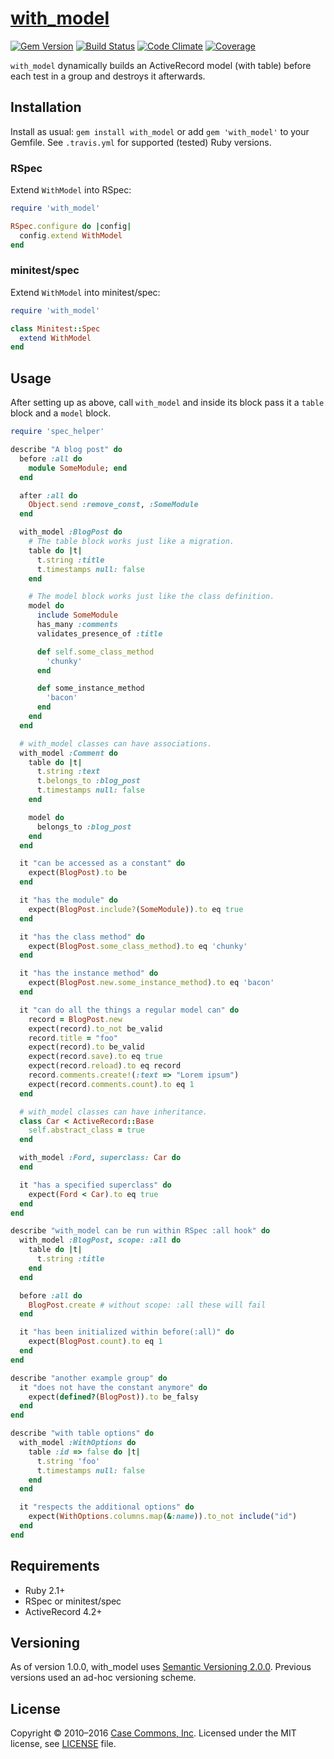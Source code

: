 # [with_model](https://github.com/Casecommons/with_model)

[![Gem Version](https://img.shields.io/gem/v/with_model.svg?style=flat)](https://rubygems.org/gems/with_model)
[![Build Status](https://secure.travis-ci.org/Casecommons/with_model.svg?branch=master)](https://travis-ci.org/Casecommons/with_model)
[![Code Climate](https://img.shields.io/codeclimate/github/Casecommons/with_model.svg?style=flat)](https://codeclimate.com/github/Casecommons/with_model)
[![Coverage](https://img.shields.io/codeclimate/coverage/github/Casecommons/with_model.svg)](https://codeclimate.com/github/Casecommons/with_model/coverage)

`with_model` dynamically builds an ActiveRecord model (with table) before each test in a group and destroys it afterwards.

## Installation

Install as usual: `gem install with_model` or add `gem 'with_model'` to your Gemfile. See `.travis.yml` for supported (tested) Ruby versions.

### RSpec

Extend `WithModel` into RSpec:

```ruby
require 'with_model'

RSpec.configure do |config|
  config.extend WithModel
end
```

### minitest/spec

Extend `WithModel` into minitest/spec:

```ruby
require 'with_model'

class Minitest::Spec
  extend WithModel
end
```

## Usage

After setting up as above, call `with_model` and inside its block pass it a `table` block and a `model` block.

```ruby
require 'spec_helper'

describe "A blog post" do
  before :all do
    module SomeModule; end
  end

  after :all do
    Object.send :remove_const, :SomeModule
  end

  with_model :BlogPost do
    # The table block works just like a migration.
    table do |t|
      t.string :title
      t.timestamps null: false
    end

    # The model block works just like the class definition.
    model do
      include SomeModule
      has_many :comments
      validates_presence_of :title

      def self.some_class_method
        'chunky'
      end

      def some_instance_method
        'bacon'
      end
    end
  end

  # with_model classes can have associations.
  with_model :Comment do
    table do |t|
      t.string :text
      t.belongs_to :blog_post
      t.timestamps null: false
    end

    model do
      belongs_to :blog_post
    end
  end

  it "can be accessed as a constant" do
    expect(BlogPost).to be
  end

  it "has the module" do
    expect(BlogPost.include?(SomeModule)).to eq true
  end

  it "has the class method" do
    expect(BlogPost.some_class_method).to eq 'chunky'
  end

  it "has the instance method" do
    expect(BlogPost.new.some_instance_method).to eq 'bacon'
  end

  it "can do all the things a regular model can" do
    record = BlogPost.new
    expect(record).to_not be_valid
    record.title = "foo"
    expect(record).to be_valid
    expect(record.save).to eq true
    expect(record.reload).to eq record
    record.comments.create!(:text => "Lorem ipsum")
    expect(record.comments.count).to eq 1
  end

  # with_model classes can have inheritance.
  class Car < ActiveRecord::Base
    self.abstract_class = true
  end

  with_model :Ford, superclass: Car do
  end

  it "has a specified superclass" do
    expect(Ford < Car).to eq true
  end
end

describe "with_model can be run within RSpec :all hook" do
  with_model :BlogPost, scope: :all do
    table do |t|
      t.string :title
    end
  end

  before :all do
    BlogPost.create # without scope: :all these will fail
  end

  it "has been initialized within before(:all)" do
    expect(BlogPost.count).to eq 1
  end
end

describe "another example group" do
  it "does not have the constant anymore" do
    expect(defined?(BlogPost)).to be_falsy
  end
end

describe "with table options" do
  with_model :WithOptions do
    table :id => false do |t|
      t.string 'foo'
      t.timestamps null: false
    end
  end

  it "respects the additional options" do
    expect(WithOptions.columns.map(&:name)).to_not include("id")
  end
end
```

## Requirements

- Ruby 2.1+
- RSpec or minitest/spec
- ActiveRecord 4.2+

## Versioning

As of version 1.0.0, with_model uses [Semantic Versioning 2.0.0](http://semver.org/spec/v2.0.0.html). Previous versions used an ad-hoc versioning scheme. 

## License

Copyright © 2010–2016 [Case Commons, Inc](http://casecommons.org).
Licensed under the MIT license, see [LICENSE](/LICENSE) file.

